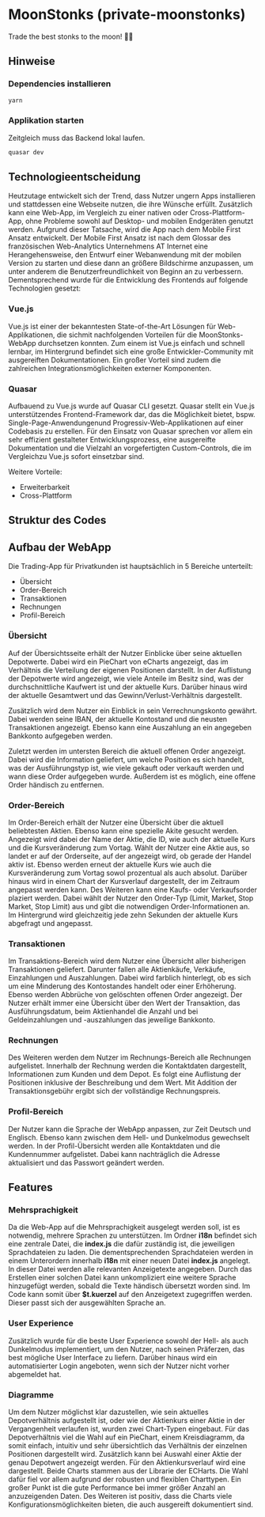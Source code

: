 # MoonStonks (private-moonstonks)

Trade the best stonks to the moon! 🚀🌑

## Hinweise

### Dependencies installieren
```bash
yarn
```

### Applikation starten

Zeitgleich muss das Backend lokal laufen.

```bash
quasar dev
```
## Technologieentscheidung

Heutzutage entwickelt sich der Trend, dass Nutzer ungern Apps installieren und stattdessen eine Webseite nutzen, die ihre Wünsche erfüllt. Zusätzlich kann eine Web-App, im Vergleich zu einer nativen oder Cross-Plattform-App, ohne Probleme sowohl auf Desktop- und mobilen Endgeräten genutzt werden. Aufgrund dieser Tatsache, wird die App nach dem Mobile First Ansatz entwickelt. Der Mobile First Ansatz ist nach dem Glossar des französischen Web-Analytics Unternehmens AT Internet eine Herangehensweise, den Entwurf einer Webanwendung mit der mobilen Version zu starten und diese dann an größere Bildschirme anzupassen, um unter anderem die Benutzerfreundlichkeit von Beginn an zu verbessern. Dementsprechend wurde für die Entwicklung des Frontends auf folgende Technologien gesetzt:

### Vue.js

Vue.js ist einer der bekanntesten State-of-the-Art Lösungen für Web-Applikationen, die sichmit nachfolgenden Vorteilen für die MoonStonks-WebApp durchsetzen konnten. Zum einem ist Vue.js einfach und schnell lernbar, im Hintergrund befindet sich eine große Entwickler-Community mit ausgereiften Dokumentationen. Ein großer Vorteil sind zudem die zahlreichen Integrationsmöglichkeiten externer Komponenten.

### Quasar

Aufbauend zu Vue.js wurde auf Quasar CLI gesetzt. Quasar stellt ein Vue.js unterstützendes Frontend-Framework dar, das die Möglichkeit bietet, bspw. Single-Page-Anwendungenund Progressiv-Web-Applikationen auf einer Codebasis zu erstellen. Für den Einsatz von Quasar sprechen vor allem ein sehr effizient gestalteter Entwicklungsprozess, eine ausgereifte Dokumentation und die Vielzahl an vorgefertigten Custom-Controls, die im Vergleichzu Vue.js sofort einsetzbar sind.

Weitere Vorteile:
- Erweiterbarkeit
- Cross-Plattform

## Struktur des Codes



## Aufbau der WebApp

Die Trading-App für Privatkunden ist hauptsächlich in 5 Bereiche unterteilt:
- Übersicht
- Order-Bereich
- Transaktionen
- Rechnungen
- Profil-Bereich

### Übersicht

Auf der Übersichtsseite erhält der Nutzer Einblicke über seine aktuellen Depotwerte. Dabei wird ein PieChart von eCharts angezeigt, das im Verhältnis die Verteilung der eigenen Positionen darstellt. In der Auflistung der Depotwerte wird angezeigt, wie viele Anteile im Besitz sind, was der durchschnittliche Kaufwert ist und der aktuelle Kurs. Darüber hinaus wird der aktuelle Gesamtwert und das Gewinn/Verlust-Verhältnis dargestellt.

Zusätzlich wird dem Nutzer ein Einblick in sein Verrechnungskonto gewährt. Dabei werden seine IBAN, der aktuelle Kontostand und die neusten Transaktionen angezeigt. Ebenso kann eine Auszahlung an ein angegeben Bankkonto aufgegeben werden.

Zuletzt werden im untersten Bereich die aktuell offenen Order angezeigt. Dabei wird die Information geliefert, um welche Position es sich handelt, was der Ausführungstyp ist, wie viele gekauft oder verkauft werden und wann diese Order aufgegeben wurde. Außerdem ist es möglich, eine offene Order händisch zu entfernen.

### Order-Bereich

Im Order-Bereich erhält der Nutzer eine Übersicht über die aktuell beliebtesten Aktien. Ebenso kann eine spezielle Akite gesucht werden. Angezeigt wird dabei der Name der Aktie, die ID, wie auch der aktuelle Kurs und die Kursveränderung zum Vortag. Wählt der Nutzer eine Aktie aus, so landet er auf der Orderseite, auf der angezeigt wird, ob gerade der Handel aktiv ist. Ebenso werden erneut der aktuelle Kurs wie auch die Kursveränderung zum Vortag sowol prozentual als auch absolut. Darüber hinaus wird in einem Chart der Kursverlauf dargestellt, der im Zeitraum angepasst werden kann. Des Weiteren kann eine Kaufs- oder Verkaufsorder plaziert werden. Dabei wählt der Nutzer den Order-Typ (Limit, Market, Stop Market, Stop Limit) aus und gibt die notwendigen Order-Informationen an. Im Hintergrund wird gleichzeitig jede zehn Sekunden der aktuelle Kurs abgefragt und angepasst.

### Transaktionen

Im Transaktions-Bereich wird dem Nutzer eine Übersicht aller bisherigen Transaktionen geliefert. Darunter fallen alle Aktienkäufe, Verkäufe, Einzahlungen und Auszahlungen. Dabei wird farblich hinterlegt, ob es sich um eine Minderung des Kontostandes handelt oder einer Erhöherung. Ebenso werden Abbrüche von gelöschten offenen Order angezeigt. Der Nutzer erhält immer eine Übersicht über den Wert der Transaktion, das Ausführungsdatum, beim Aktienhandel die Anzahl und bei Geldeinzahlungen und -auszahlungen das jeweilige Bankkonto.

### Rechnungen

Des Weiteren werden dem Nutzer im Rechnungs-Bereich alle Rechnungen aufgelistet. Innerhalb der Rechnung werden die Kontaktdaten dargestellt, Informationen zum Kunden und dem Depot. Es folgt eine Auflistung der Positionen inklusive der Beschreibung und dem Wert. Mit Addition der Transaktionsgebühr ergibt sich der vollständige Rechnungspreis.

### Profil-Bereich

Der Nutzer kann die Sprache der WebApp anpassen, zur Zeit Deutsch und Englisch. Ebenso kann zwischen dem Hell- und Dunkelmodus gewechselt werden. In der Profil-Übersicht werden alle Kontaktdaten und die Kundennummer aufgelistet. Dabei kann nachträglich die Adresse aktualisiert und das Passwort geändert werden.

## Features

### Mehrsprachigkeit
Da die Web-App auf die Mehrsprachigkeit ausgelegt werden soll, ist es notwendig, mehrere Sprachen zu unterstützen. Im Ordner **i18n** befindet sich eine zentrale Datei, die **index.js** die dafür zuständig ist, die jeweiligen Sprachdateien zu laden. Die dementsprechenden Sprachdateien werden in einem Unterordern innerhalb **i18n** mit einer neuen Datei **index.js** angelegt. In dieser Datei werden alle relevanten Anzeigetexte angegeben. Durch das Erstellen einer solchen Datei kann unkompliziert eine weitere Sprache hinzugefügt werden, sobald die Texte händisch übersetzt worden sind. Im Code kann somit über **$t.kuerzel** auf den Anzeigetext zugegriffen werden. Dieser passt sich der ausgewählten Sprache an.

### User Experience

Zusätzlich wurde für die beste User Experience sowohl der Hell- als auch Dunkelmodus implementiert, um den Nutzer, nach seinen Präferzen, das best mögliche User Interface zu liefern. Darüber hinaus wird ein automatisierter Login angeboten, wenn sich der Nutzer nicht vorher abgemeldet hat.

### Diagramme

Um dem Nutzer möglichst klar dazustellen, wie sein aktuelles Depotverhältnis aufgestellt ist, oder wie der Aktienkurs einer Aktie in der Vergangenheit verlaufen ist, wurden zwei Chart-Typen eingebaut. Für das Depotverhältnis viel die Wahl auf ein PieChart, einem Kreisdiagramm, da somit einfach, intuitiv und sehr übersichtlich das Verhältnis der einzelnen Positionen dargestellt wird. Zusätzlich kann bei Auswahl einer Aktie der genau Depotwert angezeigt werden.
Für den Aktienkursverlauf wird eine dargestellt.
Beide Charts stammen aus der Librarie der ECHarts. Die Wahl dafür fiel vor allem aufgrund der robusten und flexiblen Charttypen. Ein großer Punkt ist die gute Performance bei immer größer Anzahl an anzuzeigenden Daten. Des Weiteren ist positiv, dass die Charts viele Konfigurationsmöglichkeiten bieten, die auch ausgereift dokumentiert sind.
